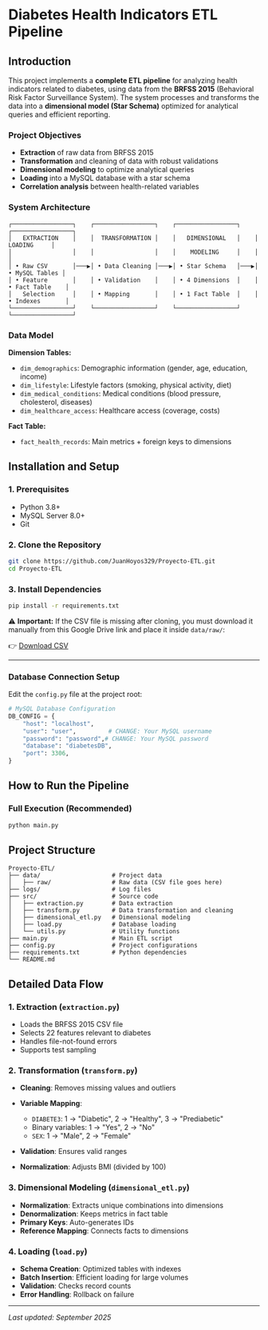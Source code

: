 # Diabetes Health Indicators ETL Pipeline

## Introduction

This project implements a **complete ETL pipeline** for analyzing health indicators related to diabetes, using data from the **BRFSS 2015** (Behavioral Risk Factor Surveillance System). The system processes and transforms the data into a **dimensional model (Star Schema)** optimized for analytical queries and efficient reporting.

### Project Objectives

* **Extraction** of raw data from BRFSS 2015
* **Transformation** and cleaning of data with robust validations
* **Dimensional modeling** to optimize analytical queries
* **Loading** into a MySQL database with a star schema
* **Correlation analysis** between health-related variables

### System Architecture

```
┌─────────────────┐    ┌─────────────────┐    ┌─────────────────┐    ┌─────────────────┐
│   EXTRACTION    │    │  TRANSFORMATION │    │   DIMENSIONAL   │    │     LOADING     │
│                 │    │                 │    │    MODELING     │    │                 │
│ • Raw CSV       │───▶│ • Data Cleaning │───▶│ • Star Schema   │───▶│ • MySQL Tables │
│ • Feature       │    │ • Validation    │    │ • 4 Dimensions  │    │ • Fact Table    │
│   Selection     │    │ • Mapping       │    │ • 1 Fact Table  │    │ • Indexes       │
└─────────────────┘    └─────────────────┘    └─────────────────┘    └─────────────────┘
```

### Data Model

**Dimension Tables:**

* `dim_demographics`: Demographic information (gender, age, education, income)
* `dim_lifestyle`: Lifestyle factors (smoking, physical activity, diet)
* `dim_medical_conditions`: Medical conditions (blood pressure, cholesterol, diseases)
* `dim_healthcare_access`: Healthcare access (coverage, costs)

**Fact Table:**

* `fact_health_records`: Main metrics + foreign keys to dimensions

## Installation and Setup

### 1. Prerequisites

* Python 3.8+
* MySQL Server 8.0+
* Git

### 2. Clone the Repository

```bash
git clone https://github.com/JuanHoyos329/Proyecto-ETL.git
cd Proyecto-ETL
```

### 3. Install Dependencies

```bash
pip install -r requirements.txt
```

⚠️ **Important:**
If the CSV file is missing after cloning, you must download it manually from this Google Drive link and place it inside `data/raw/`:

👉 [Download CSV](https://drive.google.com/file/d/1arJI0too-0EQAlofRKzm1RUhBnj1aFIR/view?usp=drive_link)

---

### Database Connection Setup

Edit the `config.py` file at the project root:

```python
# MySQL Database Configuration
DB_CONFIG = {
    "host": "localhost",        
    "user": "user",         # CHANGE: Your MySQL username
    "password": "password",# CHANGE: Your MySQL password
    "database": "diabetesDB",   
    "port": 3306,               
}
```

## How to Run the Pipeline

### Full Execution (Recommended)

```bash
python main.py
```

## Project Structure

```
Proyecto-ETL/
├── data/                    # Project data
│   ├── raw/                 # Raw data (CSV file goes here)
├── logs/                    # Log files
├── src/                     # Source code
│   ├── extraction.py        # Data extraction
│   ├── transform.py         # Data transformation and cleaning
│   ├── dimensional_etl.py   # Dimensional modeling
│   ├── load.py              # Database loading
│   └── utils.py             # Utility functions
├── main.py                  # Main ETL script
├── config.py                # Project configurations
├── requirements.txt         # Python dependencies
└── README.md
```

## Detailed Data Flow

### 1. Extraction (`extraction.py`)

* Loads the BRFSS 2015 CSV file
* Selects 22 features relevant to diabetes
* Handles file-not-found errors
* Supports test sampling

### 2. Transformation (`transform.py`)

* **Cleaning**: Removes missing values and outliers
* **Variable Mapping**:

  * `DIABETE3`: 1 → "Diabetic", 2 → "Healthy", 3 → "Prediabetic"
  * Binary variables: 1 → "Yes", 2 → "No"
  * `SEX`: 1 → "Male", 2 → "Female"
* **Validation**: Ensures valid ranges
* **Normalization**: Adjusts BMI (divided by 100)

### 3. Dimensional Modeling (`dimensional_etl.py`)

* **Normalization**: Extracts unique combinations into dimensions
* **Denormalization**: Keeps metrics in fact table
* **Primary Keys**: Auto-generates IDs
* **Reference Mapping**: Connects facts to dimensions

### 4. Loading (`load.py`)

* **Schema Creation**: Optimized tables with indexes
* **Batch Insertion**: Efficient loading for large volumes
* **Validation**: Checks record counts
* **Error Handling**: Rollback on failure

---

*Last updated: September 2025*
